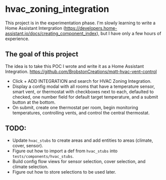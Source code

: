 # hvac_zoning_integration

This project is in the experimentation phase. I'm slowly learning to write a Home Assistant Intergration (https://developers.home-assistant.io/docs/creating_component_index), but I have only a few hours of experience.

## The goal of this project
The idea is to take this POC I wrote and write it as a Home Assistant Integration. https://github.com/BrobstonCreations/mqtt-hvac-vent-control
- Click + ADD INTEGRATION and search for HVAC Zoning Integration.
- Display a config modal with all rooms that have a temperature sensor, smart vent, or thermostat with checkboxes next to each, defaulted to checked, one number field for default target temperature, and a submit button at the bottom.
- On submit, create one thermostat per room, begin monitoring temperatures, controlling vents, and control the central thermostat.


## TODO:
- Update `hvac_stubs` to create areas and add entities to areas (climate, cover, sensor).
- Figure out how to import a def from `hvac_stubs` into `tests/components/hvac_stubs`.
- Build config flow views for sensor selection, cover selection, and climate selection.
- Figure out how to store selections to be used later.